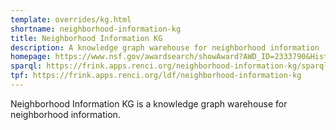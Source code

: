 ```yaml
---
template: overrides/kg.html
shortname: neighborhood-information-kg
title: Neighborhood Information KG
description: A knowledge graph warehouse for neighborhood information
homepage: https://www.nsf.gov/awardsearch/showAward?AWD_ID=2333790&HistoricalAwards=false
sparql: https://frink.apps.renci.org/neighborhood-information-kg/sparql
tpf: https://frink.apps.renci.org/ldf/neighborhood-information-kg
---
```


Neighborhood Information KG is a knowledge graph warehouse for neighborhood information.
